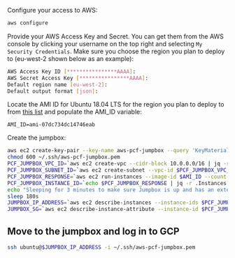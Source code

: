 
Configure your access to AWS:
```bash
aws configure
```

Provide your AWS Access Key and Secret. You can get them from the AWS console by clicking your username on the top right and selecting `My Security Credentials`. Make sure you choose the region you plan to deploy to (eu-west-2 shown below as an example):

```bash
AWS Access Key ID [****************AAAA]: 
AWS Secret Access Key [****************AAAA]: 
Default region name [eu-west-2]: 
Default output format [json]: 
```
Locate the AMI ID for Ubuntu 18.04 LTS for the region you plan to deploy to from [this list](https://cloud-images.ubuntu.com/locator/ec2/) and populate the AMI_ID variable:

`AMI_ID=ami-07dc734dc14746eab`

Create the jumpbox:

```bash
aws ec2 create-key-pair --key-name aws-pcf-jumpbox --query 'KeyMaterial' --output text > ~/.ssh/aws-pcf-jumpbox.pem
chmod 600 ~/.ssh/aws-pcf-jumpbox.pem
PCF_JUMPBOX_VPC_ID=`aws ec2 create-vpc --cidr-block 10.0.0.0/16 | jq -r .Vpc.VpcId`
PCF_JUMPBOX_SUBNET_ID=`aws ec2 create-subnet --vpc-id $PCF_JUMPBOX_VPC_ID --cidr-block 10.0.1.0/24 | jq -r .Subnet.SubnetId`
PCF_JUMPBOX_RESPONSE=`aws ec2 run-instances --image-id $AMI_ID --count 1 --instance-type m4.large --key-name aws-pcf-jumpbox --subnet-id $PCF_JUMPBOX_SUBNET_ID --associate-public-ip-address`
PCF_JUMPBOX_INSTANCE_ID=`echo $PCF_JUMPBOX_RESPONSE | jq -r .Instances[0].InstanceId`
echo "Sleeping for 3 minutes to make sure Jumpbox is up and has an external IP address..."
sleep 180s
JUMPBOX_IP_ADDRESS=`aws ec2 describe-instances --instance-ids $PCF_JUMPBOX_INSTANCE_ID | jq -r .Reservations[0].Instances[0].PublicIpAddress`
JUMPBOX_SG=`aws ec2 describe-instance-attribute --instance-id $PCF_JUMPBOX_INSTANCE_ID --attribute groupSet | jq -r .Groups[0].GroupId`


```

## Move to the jumpbox and log in to GCP

```bash
ssh ubuntu@$JUMPBOX_IP_ADDRESS -i ~/.ssh/aws-pcf-jumpbox.pem
```
  
